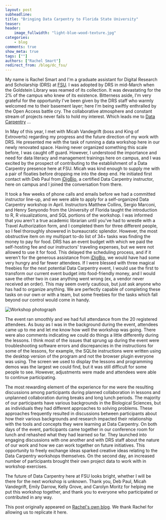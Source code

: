 ```yaml
---
layout: post
subheadline:
title: "Bringing Data Carpentry to Florida State University"
teaser: 
header:
    image_fullwidth: "light-blue-wood-texture.jpg"
categories:
    - blog
comments: true
show_meta: true
tags: [""]
authors: ["Rachel Smart"]
redirect_from: /blog/dc_fsu/
---
```


My name is Rachel Smart and I'm a graduate assistant for Digital Research and Scholarship (DRS) at [FSU](https://www.fsu.edu). I was adopted by DRS in mid-March when the Goldstein Library was reamed of its collection. It was devastating for the 2% of the campus who knew of its existence. 
Bitterness aside, I'm very grateful for the opportunity I've been given by the DRS staff who warmly welcomed me 
to their basement layer; here I'm being swiftly enthralled by the Open Access battle cry. The collaborative atmosphere 
and constant stream of projects never fails to hold my interest. Which leads me to [Data Carpentry](http://www.datacarpentry.org/) ...

In May of this year, I met with Micah Vandegrift (boss and King of Extroverts) regarding my progress and the future direction of my work with DRS. 
He presented me with the task of running a data workshop here in our newly renovated space. Having never organized something this scale before, 
I was caught off guard. However, I understood the importance and need for data literacy and management trainings here on campus, and I was 
excited by the prospect of contributing to the establishment of a Data Carpentry presence here at FSU. Micah was kind enough to supply me with a 
pair of floaties before dropping me into the deep end. He initiated first contact with Deb Paul from [iDigBio](https://www.idigbio.org/), a certified 
Data Carpentry instructor, here on campus and I joined the conversation from there.

It took a few weeks of phone calls and emails before we had a committed instructor line-up, and we were able to apply for a self-organized Data Carpentry
workshop in April. Instructors Matthew Collins, Sergio Marconi, and Henry Senyondo from the University of Florida taught the introduction to R, R visualizations, 
 and SQL portions of the workshop. I was informed that you aren't a true academic librarian until you've had to wrestle with a Travel Authorization form, 
 and I completed them for three different people, so I feel thoroughly showered in bureaucratic splendor. However, the most obstructive item on my multipart 
 to-do list of 34+ tasks was finding the money to pay for food. DRS has an event budget with which we paid the self-hosting fee and our instructors' traveling
expenses, but we were not allowed to use it for food. This delayed the scheduling process, and if it weren't for the generous assistance 
  from [iDigBio](https://www.idigbio.org/), we would have had some very hungry and far fewer attendees. If I were blessed with three magical 
  freebies for the next potential Data Carpentry event, 
  I would use the first to transform our current event budget into food-friendly money, and I would save the other two in case anything went wrong (ex, a 
  vendor never received an order). This may seem overly cautious, but just ask anyone who has had to organize anything. We are perfectly capable of completing 
  these tasks on our own or with a team, but some freebies for the tasks which fall beyond our control would come in handy.

![Workshop photograph](https://fsulib.files.wordpress.com/2017/07/data-carp-pano.jpg?w=768)

The event ran smoothly and we had full attendance from the 20 registered attendees. As busy as I was in the background during the event, attendees 
came up to me and let me know how well the workshop was going. There were also comments indicating we could do things a little differently during the 
lessons. I think most of the issues that sprung up during the event were troubleshooting software errors and discrepancies in the instructions for 
some of the lessons, for example, the SQLite instructions were written using the desktop version of the program and not the browser plugin everyone was 
using. The screen we used to display the lessons and programming demos was the largest we could find, but it was still difficult for some people to see. 
However, adjustments were made and attendees were able to continue participating.

The most rewarding element of the experience for me were the resulting discussions among participants during planned collaboration in lessons and 
unplanned collaboration during breaks and long lunch periods. The majority of our participants have various backgrounds in the Biological Sciences, 
but as individuals they had different approaches to solving problems. These approaches frequently resulted in discussions between participants about 
how their various backgrounds and research impacted their relationship with the tools and concepts they were learning at Data Carpentry. On both days 
of the event, participants came together in our conference room for lunch and rehashed what they had learned so far. They launched into engaging 
discussions with one another and with DRS staff about the nature of our work and how we can work together on future initiatives. This opportunity 
to freely exchange ideas sparked creative ideas relating to the Data Carpentry workshops themselves. On the second day, an increased number of 
participants brought their own project data to work with in workshop exercises.

The future of Data Carpentry here at FSU looks bright, whether I will be there for the next workshop is unknown. Thank you, Deb Paul, Micah 
Vandegrift, Emily Darrow, Kelly Grove, and Carolyn Moritz for helping me put this workshop together, and thank you to everyone who participated or 
contributed in any way.

This post originally appeared on [Rachel's own blog](https://fsulib.wordpress.com/2017/07/20/data-carpentry/). We thank Rachel for allowing us to replicate it here.
